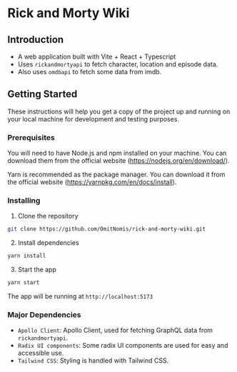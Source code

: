 # Rick and Morty Wiki

## Introduction 
- A web application built with Vite + React + Typescript
- Uses `rickandmortyapi` to fetch character, location and episode data. 
- Also uses `omdbapi` to fetch some data from imdb.

## Getting Started

These instructions will help you get a copy of the project up and running on your local machine for development and testing purposes.

### Prerequisites

You will need to have Node.js and npm installed on your machine. You can download them from the official website (https://nodejs.org/en/download/).

Yarn is recommended as the package manager. You can download it from the official website (https://yarnpkg.com/en/docs/install).

### Installing

1. Clone the repository

```bash
git clone https://github.com/OmitNomis/rick-and-morty-wiki.git
```

2. Install dependencies

```bash
yarn install
```

3. Start the app

```bash
yarn start
```

The app will be running at `http://localhost:5173`


### Major Dependencies

- `Apollo Client`: Apollo Client, used for fetching GraphQL data from `rickandmortyapi`.
- `Radix UI components`: Some radix UI components are used for easy and accessible use.
- `Tailwind CSS`: Styling is handled with Tailwind CSS.



  
